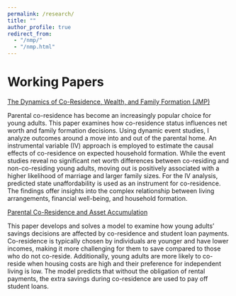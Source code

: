```yaml
---
permalink: /research/
title: ""
author_profile: true
redirect_from: 
  - "/nmp/"
  - "/nmp.html"
---
```


Working Papers
======
<a href="/files/jmp.pdf" > The Dynamics of Co-Residence, Wealth, and Family Formation (JMP)</a>

Parental co-residence has become an increasingly popular choice for young adults. This paper examines how co-residence status influences net worth and family formation decisions. Using dynamic event studies, I analyze outcomes around a move into and out of the parental home. An instrumental variable (IV) approach is employed to estimate the causal effects of co-residence on expected household formation. While the event studies reveal no significant net worth differences between co-residing and non-co-residing young adults, moving out is positively associated with a higher likelihood of marriage and larger family sizes. For the IV analysis, predicted state unaffordability is used as an instrument for co-residence. The findings offer insights into the complex relationship between living arrangements, financial well-being, and household formation.


<a href="/files/third-year-paper.pdf" > Parental Co-Residence and Asset Accumulation </a>

This paper develops and solves a model to examine how young adults’ savings decisions are affected by co-residence and student loan payments. Co-residence is typically chosen by individuals are younger and have lower incomes, making it more challenging for them to save compared to those who do not co-reside. Additionally, young adults
are more likely to co-reside when housing costs are high and their preference for independent living is low. The model predicts that without the obligation of rental payments, the extra savings during co-residence are used to pay off student loans.
